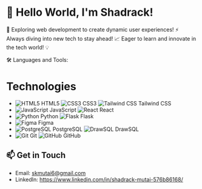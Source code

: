 # 👋 Hello World, I'm Shadrack!

🌟 Exploring web development to create dynamic user experiences!
⚡ Always diving into new tech to stay ahead!
📈 Eager to learn and innovate in the tech world! 💡

🛠️ Languages and Tools:

# Technologies

- ![HTML5](https://img.icons8.com/color/48/000000/html-5.png) HTML5 ![CSS3](https://img.icons8.com/color/48/000000/css3.png) CSS3 ![Tailwind CSS](https://img.icons8.com/color/48/000000/tailwindcss.png) Tailwind CSS
- ![JavaScript](https://img.icons8.com/color/48/000000/javascript.png) JavaScript ![React](https://img.icons8.com/color/48/000000/react-native.png) React
- ![Python](https://img.icons8.com/color/48/000000/python.png) Python ![Flask](https://img.icons8.com/ios/50/000000/flask.png) Flask
- ![Figma](https://img.icons8.com/color/48/000000/figma.png) Figma
- ![PostgreSQL](https://img.icons8.com/ios/50/000000/postgresql.png) PostgreSQL ![DrawSQL](https://img.icons8.com/color/48/000000/database.png) DrawSQL
- ![Git](https://img.icons8.com/color/48/000000/git.png) Git ![GitHub](https://img.icons8.com/color/48/000000/github.png) GitHub

## 📫 Get in Touch

- Email: skmutai6@gmail.com
- LinkedIn: https://www.linkedin.com/in/shadrack-mutai-576b86168/
